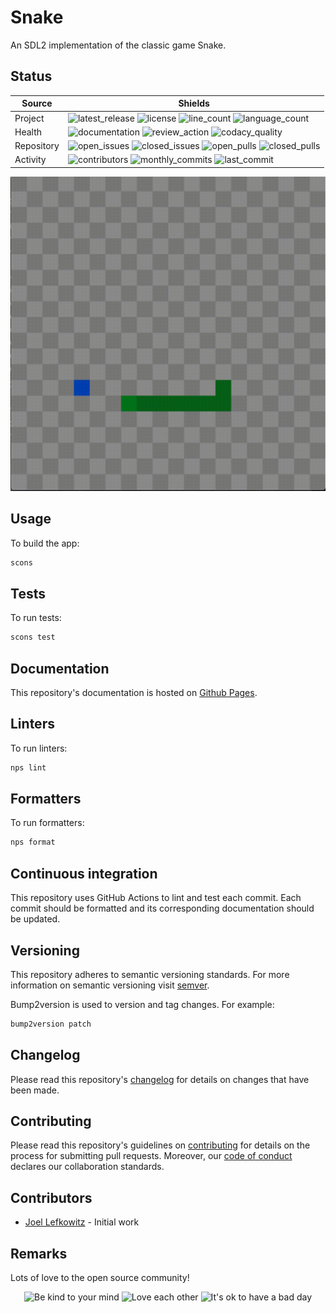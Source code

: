 # Snake

An SDL2 implementation of the classic game Snake.

## Status

| Source     | Shields                                                       |
| ---------- | ------------------------------------------------------------- |
| Project    | ![latest_release] ![license] ![line_count] ![language_count]  |
| Health     | ![documentation] ![review_action] ![codacy_quality]           |
| Repository | ![open_issues] ![closed_issues] ![open_pulls] ![closed_pulls] |
| Activity   | ![contributors] ![monthly_commits] ![last_commit]             |

![example](./docs/example.gif)

## Usage

To build the app:

```bash
scons
```

## Tests

To run tests:

```bash
scons test
```

## Documentation

This repository's documentation is hosted on [Github Pages](https://joellefkowitz.github.io/snake).

## Linters

To run linters:

```bash
nps lint
```

## Formatters

To run formatters:

```bash
nps format
```

## Continuous integration

This repository uses GitHub Actions to lint and test each commit. Each commit should be formatted and its corresponding documentation should be updated.

## Versioning

This repository adheres to semantic versioning standards. For more information on semantic versioning visit [semver](https://semver.org).

Bump2version is used to version and tag changes. For example:

```bash
bump2version patch
```

## Changelog

Please read this repository's [changelog](CHANGELOG.md) for details on changes that have been made.

## Contributing

Please read this repository's guidelines on [contributing](CONTRIBUTING.md) for details on the process for submitting pull requests. Moreover, our [code of conduct](CODE_OF_CONDUCT.md) declares our collaboration standards.

## Contributors

- [Joel Lefkowitz](https://github.com/joellefkowitz) - Initial work

## Remarks

Lots of love to the open source community!

<p align='center'>
    <img width=200 height=200 src='https://media.giphy.com/media/osAcIGTSyeovPq6Xph/giphy.gif' alt='Be kind to your mind' />
    <img width=200 height=200 src='https://media.giphy.com/media/KEAAbQ5clGWJwuJuZB/giphy.gif' alt='Love each other' />
    <img width=200 height=200 src='https://media.giphy.com/media/WRWykrFkxJA6JJuTvc/giphy.gif' alt="It's ok to have a bad day" />
</p>

[latest_release]: https://img.shields.io/github/v/tag/joellefkowitz/purescript-array-search "Latest release"
[license]: https://img.shields.io/github/license/joellefkowitz/purescript-array-search "License"
[line_count]: https://img.shields.io/tokei/lines/github/joellefkowitz/purescript-array-search "Line count"
[language_count]: https://img.shields.io/github/languages/count/joellefkowitz/purescript-array-search "Language count"
[documentation]: https://pursuit.purescript.org/packages/purescript-array-search/badge "Documentation"
[review_action]: https://img.shields.io/github/actions/workflow/status/JoelLefkowitz/purescript-array-search/review.yml "Review action"
[codacy_quality]: https://img.shields.io/codacy/grade/268409dd0e01433cb5e268b4477517a6 "Codacy quality"
[open_issues]: https://img.shields.io/github/issues/joellefkowitz/purescript-array-search "Open issues"
[closed_issues]: https://img.shields.io/github/issues-closed/joellefkowitz/purescript-array-search "Closed issues"
[open_pulls]: https://img.shields.io/github/issues-pr/joellefkowitz/purescript-array-search "Open pull requests"
[closed_pulls]: https://img.shields.io/github/issues-pr-closed/joellefkowitz/purescript-array-search "Closed pull requests"
[contributors]: https://img.shields.io/github/contributors/joellefkowitz/purescript-array-search "Contributors"
[monthly_commits]: https://img.shields.io/github/commit-activity/m/joellefkowitz/purescript-array-search "Monthly commits"
[last_commit]: https://img.shields.io/github/last-commit/joellefkowitz/purescript-array-search "Last commit"
